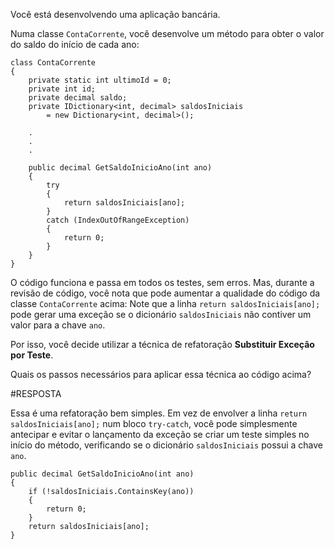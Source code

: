 ﻿Você está desenvolvendo uma aplicação bancária.

Numa classe `ContaCorrente`, você desenvolve um método para obter
o valor do saldo do início de cada ano: 

```
class ContaCorrente
{
    private static int ultimoId = 0;
    private int id;
    private decimal saldo;
    private IDictionary<int, decimal> saldosIniciais 
        = new Dictionary<int, decimal>();

    .
    .
    .

    public decimal GetSaldoInicioAno(int ano)
    {
        try
        {
            return saldosIniciais[ano];
        }
        catch (IndexOutOfRangeException)
        {
            return 0;
        }
    }
}
```

O código funciona e passa em todos os testes, sem erros. Mas,
durante a revisão de código, você nota que pode aumentar a qualidade
do código da classe `ContaCorrente` acima: Note que a linha
`return saldosIniciais[ano];` pode gerar uma exceção se o 
dicionário `saldosIniciais` não contiver um valor para a chave `ano`. 

Por isso, você decide utilizar a técnica de refatoração 
**Substituir Exceção por Teste**.

Quais os passos necessários para aplicar essa técnica ao código acima?

#RESPOSTA

Essa é uma refatoração bem simples. Em vez de envolver a linha
`return saldosIniciais[ano];` num bloco `try-catch`, você
pode simplesmente antecipar e evitar o lançamento da exceção
se criar um teste simples no início do método, verificando se
o dicionário `saldosIniciais` possui a chave `ano`.

```
public decimal GetSaldoInicioAno(int ano)
{
    if (!saldosIniciais.ContainsKey(ano))
    {
        return 0;
    }
    return saldosIniciais[ano];
}
```